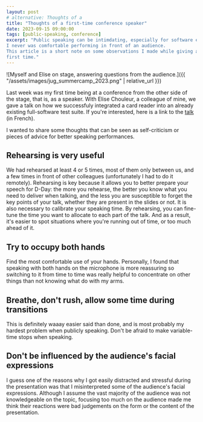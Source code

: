 ```yaml
---
layout: post
# alternative: Thoughts of a 
title: "Thoughts of a first-time conference speaker"
date: 2023-09-15 09:00:00
tags: [public-speaking, conference]
excerpt: "Public speaking can be intimdating, especially for software engineers. Personally,
I never was comfortable performing in front of an audience.
This article is a short note on some observations I made while giving a public talk for the
first time."
---
```



![Myself and Elise on stage, answering questions from the audience.]({{ "/assets/images/jug_summercamp_2023.png" | relative_url }})

Last week was my first time being at a conference from the other side of the stage, that is, as a speaker.
With Elise Chouleur, a colleague of mine, we gave a talk on how we successfuly integrated a card reader into an already existing
full-software test suite. If you're interested, here is a link to the [talk](https://www.youtube.com/watch?v=cmmLHRnP-C0) (in French).

I wanted to share some thoughts that can be seen as self-criticism or pieces of advice for better speaking performances.
    
## Rehearsing is very useful

We had rehearsed at least 4 or 5 times, most of them only between us, and a few times in front of other colleagues (unfortunately I had to do it remotely).
Rehearsing is key because it allows you to better prepare your speech for D-Day:
the more you rehearse, the better you know what you need to deliver when talking,
and the less you are susceptible to forget the key points of your talk, whether they are present
in the slides or not.
It is also necessary to calibrate your speaking time. By rehearsing, you can fine-tune
the time you want to allocate to each part of the talk. And as a result, it's easier to
spot situations where you're running out of time, or too much ahead of it.

## Try to occupy both hands

Find the most comfortable use of your hands. Personally, I found that speaking with both hands on
the microphone is more reassuring so switching to it from
time to time was really helpful to concentrate on other things than not knowing what do with my arms.

## Breathe, don't rush, allow some time during transitions

This is definitely waaay easier said than done, and is most probably my hardest problem
when publicly speaking. Don't be afraid to make variable-time stops when speaking.

## Don't be influenced by the audience's facial expressions

I guess one of the reasons why I got easily distracted and stressful during the presentation
was that I misinterpreted some of the audience's facial expressions. Although I assume the vast
majority of the audience was not knowledgeable on the topic, focusing too much on the audience made me
think their reactions were bad judgements on the form or the content of the presentation.
